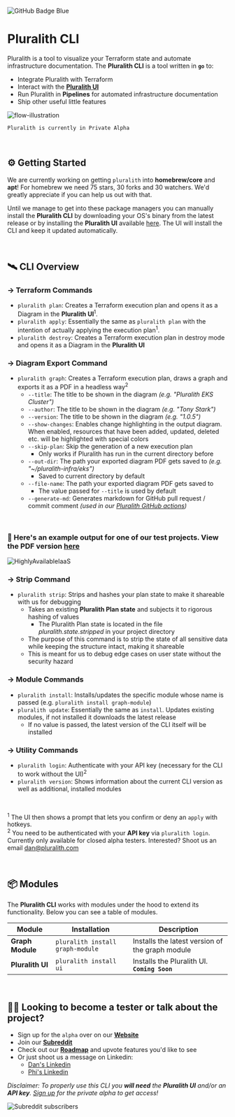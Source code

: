 ![GitHub Badge Blue](https://user-images.githubusercontent.com/25454503/157903512-a9be0f7b-9255-4f88-9b00-9d50539dd901.svg)
# Pluralith CLI

Pluralith is a tool to visualize your Terraform state and automate infrastructure documentation. The **Pluralith CLI** is a tool written in **`go`** to:
- Integrate Pluralith with Terraform
- Interact with the **[Pluralith UI](https://www.pluralith.com)**
- Run Pluralith in **Pipelines** for automated infrastructure documentation
- Ship other useful little features 

![flow-illustration](https://user-images.githubusercontent.com/25454503/157021111-816c9936-3232-455f-9709-c3a65f5f8dfe.svg)

`Pluralith is currently in Private Alpha`

&nbsp;

## ⚙️ Getting Started

We are currently working on getting `pluralith` into **homebrew/core** and **apt**! For homebrew we need 75 stars, 30 forks and 30 watchers. We'd greatly appreciate if you can help us out with that.

Until we manage to get into these package managers you can manually install the **Pluralith CLI** by downloading your OS's binary from the latest release or by installing the **Pluralith UI** available [here](https://www.pluralith.com). The UI will install the CLI and keep it updated automatically.

&nbsp;

## 🛰️ CLI Overview

### → Terraform Commands
- `pluralith plan`: Creates a Terraform execution plan and opens it as a Diagram in the **Pluralith UI**<sup>1</sup>.
- `pluralith apply`: Essentially the same as `pluralith plan` with the intention of actually applying the execution plan<sup>1</sup>.
- `pluralith destroy`: Creates a Terraform execution plan in destroy mode and opens it as a Diagram in the **Pluralith UI**

### → Diagram Export Command
- `pluralith graph`: Creates a Terraform execution plan, draws a graph and exports it as a PDF in a headless way<sup>2</sup>
  - `--title`: The title to be shown in the diagram *(e.g. "Pluralith EKS Cluster")*
  - `--author`: The title to be shown in the diagram *(e.g. "Tony Stark")*
  - `--version`: The title to be shown in the diagram *(e.g. "1.0.5")*
  - `--show-changes`: Enables change highlighting in the output diagram. When enabled, resources that have been added, updated, deleted etc. will be highlighted with special colors
  - `--skip-plan`: Skip the generation of a new execution plan
    - Only works if Pluralith has run in the current directory before
  - `--out-dir`: The path your exported diagram PDF gets saved to *(e.g. "~/pluralith-infra/eks")*
    - Saved to current directory by default
  - `--file-name`: The path your exported diagram PDF gets saved to
    - The value passed for `--title` is used by default
  - `--generate-md`: Generates markdown for GitHub pull request / commit comment *(used in our [Pluralith GitHub actions](https://github.com/Pluralith/actions))*

&nbsp;
  
### 📍 Here's an example output for one of our test projects. View the PDF version **[here](https://github.com/Pluralith/pluralith-cli/files/8197192/HighlyAvailableIaaS.pdf)**  

![HighlyAvailableIaaS](https://user-images.githubusercontent.com/25454503/157020490-8dadf7a2-ccb6-4323-a5d1-596d264bb06e.png)




### → Strip Command
- `pluralith strip`: Strips and hashes your plan state to make it shareable with us for debugging
  -  Takes an existing **Pluralith Plan state** and subjects it to rigorous hashing of values
      - The Pluralith Plan state is located in the file *pluralith.state.stripped* in your project directory 
  -  The purpose of this command is to strip the state of all sensitive data while keeping the structure intact, making it shareable
  -  This is meant for us to debug edge cases on user state without the security hazard

### → Module Commands
- `pluralith install`: Installs/updates the specific module whose name is passed (e.g. `pluralith install graph-module`)
- `pluralith update`: Essentially the same as `install`. Updates existing modules, if not installed it downloads the latest release
  - If no value is passed, the latest version of the CLI itself will be installed
 
### → Utility Commands
- `pluralith login`: Authenticate with your API key (necessary for the CLI to work without the UI)<sup>2</sup>
- `pluralith version`: Shows information about the current CLI version as well as additional, installed modules

&nbsp;

<sup>1</sup> The UI then shows a prompt that lets you confirm or deny an `apply` with hotkeys.  
<sup>2</sup> You need to be authenticated with your **API key** via `pluralith login`. Currently only available for closed alpha testers. Interested? Shoot us an email dan@pluralith.com

&nbsp;

## 📦 Modules

The **Pluralith CLI** works with modules under the hood to extend its functionality. Below you can see a table of modules.

| **Module**   	    | **Installation**                 	| **Description**                                 	|
|------------------	|----------------------------------	|-------------------------------------------------	|
| **Graph Module** 	| `pluralith install graph-module` 	| Installs the latest version of the graph module 	|
| **Pluralith UI** 	| `pluralith install ui`           	| Installs the Pluralith UI. **`Coming Soon`**    	|

&nbsp;

## 👩‍🚀 Looking to become a tester or talk about the project?
- Sign up for the `alpha` over on our **[Website](https://www.pluralith.com)**
- Join our **[Subreddit](https://www.reddit.com/r/Pluralith/)**
- Check out our **[Roadmap](https://roadmap.pluralith.com)** and upvote features you'd like to see
- Or just shoot us a message on Linkedin:
  -  [Dan's Linkedin](https://www.linkedin.com/in/danielputzer/)
  -  [Phi's Linkedin](https://www.linkedin.com/in/philipp-weber-a8517b231/)

*Disclaimer: To properly use this CLI you **will need** the **Pluralith UI** and/or an **API key**. [Sign up](https://www.pluralith.com) for the private alpha to get access!*

![Subreddit subscribers](https://img.shields.io/reddit/subreddit-subscribers/pluralith?style=social)
